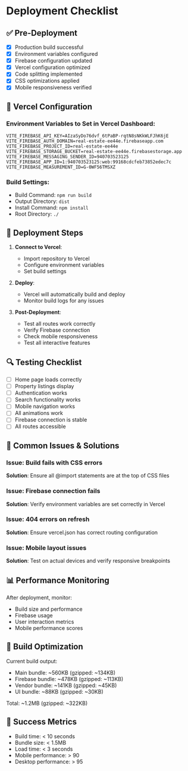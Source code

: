 # Deployment Checklist

## ✅ Pre-Deployment

- [x] Production build successful
- [x] Environment variables configured
- [x] Firebase configuration updated
- [x] Vercel configuration optimized
- [x] Code splitting implemented
- [x] CSS optimizations applied
- [x] Mobile responsiveness verified

## 🔧 Vercel Configuration

### Environment Variables to Set in Vercel Dashboard:
```
VITE_FIREBASE_API_KEY=AIzaSyDo76dvf_6tPaBP-rqtN8sNKkWLFJhK6jE
VITE_FIREBASE_AUTH_DOMAIN=real-estate-ee44e.firebaseapp.com
VITE_FIREBASE_PROJECT_ID=real-estate-ee44e
VITE_FIREBASE_STORAGE_BUCKET=real-estate-ee44e.firebasestorage.app
VITE_FIREBASE_MESSAGING_SENDER_ID=940703523125
VITE_FIREBASE_APP_ID=1:940703523125:web:99168cdcfeb73852edec7c
VITE_FIREBASE_MEASUREMENT_ID=G-0WF56TMSXZ
```

### Build Settings:
- Build Command: `npm run build`
- Output Directory: `dist`
- Install Command: `npm install`
- Root Directory: `./`

## 🚀 Deployment Steps

1. **Connect to Vercel**:
   - Import repository to Vercel
   - Configure environment variables
   - Set build settings

2. **Deploy**:
   - Vercel will automatically build and deploy
   - Monitor build logs for any issues

3. **Post-Deployment**:
   - Test all routes work correctly
   - Verify Firebase connection
   - Check mobile responsiveness
   - Test all interactive features

## 🔍 Testing Checklist

- [ ] Home page loads correctly
- [ ] Property listings display
- [ ] Authentication works
- [ ] Search functionality works
- [ ] Mobile navigation works
- [ ] All animations work
- [ ] Firebase connection is stable
- [ ] All routes accessible

## 🐛 Common Issues & Solutions

### Issue: Build fails with CSS errors
**Solution**: Ensure all @import statements are at the top of CSS files

### Issue: Firebase connection fails
**Solution**: Verify environment variables are set correctly in Vercel

### Issue: 404 errors on refresh
**Solution**: Ensure vercel.json has correct routing configuration

### Issue: Mobile layout issues
**Solution**: Test on actual devices and verify responsive breakpoints

## 📊 Performance Monitoring

After deployment, monitor:
- Build size and performance
- Firebase usage
- User interaction metrics
- Mobile performance scores

## 🔧 Build Optimization

Current build output:
- Main bundle: ~560KB (gzipped: ~134KB)
- Firebase bundle: ~478KB (gzipped: ~113KB)
- Vendor bundle: ~141KB (gzipped: ~45KB)
- UI bundle: ~88KB (gzipped: ~30KB)

Total: ~1.2MB (gzipped: ~322KB)

## 🎯 Success Metrics

- Build time: < 10 seconds
- Bundle size: < 1.5MB
- Load time: < 3 seconds
- Mobile performance: > 90
- Desktop performance: > 95

